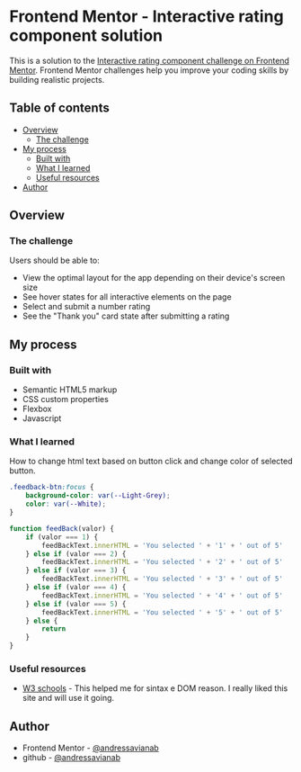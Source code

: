 # Frontend Mentor - Interactive rating component solution

This is a solution to the [Interactive rating component challenge on Frontend Mentor](https://www.frontendmentor.io/challenges/interactive-rating-component-koxpeBUmI). Frontend Mentor challenges help you improve your coding skills by building realistic projects. 

## Table of contents

- [Overview](#overview)
  - [The challenge](#the-challenge)
- [My process](#my-process)
  - [Built with](#built-with)
  - [What I learned](#what-i-learned)
  - [Useful resources](#useful-resources)
- [Author](#author)

## Overview

### The challenge

Users should be able to:

- View the optimal layout for the app depending on their device's screen size
- See hover states for all interactive elements on the page
- Select and submit a number rating
- See the "Thank you" card state after submitting a rating

## My process

### Built with

- Semantic HTML5 markup
- CSS custom properties
- Flexbox
- Javascript

### What I learned

How to change html text based on button click and  change color of selected button.

```css
.feedback-btn:focus {
    background-color: var(--Light-Grey);
    color: var(--White);
}
```
```js
function feedBack(valor) {
    if (valor === 1) {
        feedBackText.innerHTML = 'You selected ' + '1' + ' out of 5'
    } else if (valor === 2) {
        feedBackText.innerHTML = 'You selected ' + '2' + ' out of 5'
    } else if (valor === 3) {
        feedBackText.innerHTML = 'You selected ' + '3' + ' out of 5'
    } else if (valor === 4) {
        feedBackText.innerHTML = 'You selected ' + '4' + ' out of 5'
    } else if (valor === 5) {
        feedBackText.innerHTML = 'You selected ' + '5' + ' out of 5'
    } else {
        return
    }
}
```

### Useful resources

- [W3 schools](https://www.w3schools.com/jsref/default.asp) - This helped me for sintax e DOM reason. I really liked this site and will use it going.

## Author

- Frontend Mentor - [@andressavianab](https://www.frontendmentor.io/profile/andressavianab)
- github - [@andressavianab](https://github.com/andressavianab)
